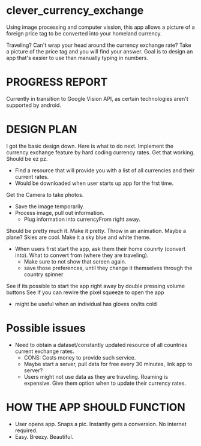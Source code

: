 # clever_currency_exchange
Using image processing and computer vission, this app allows a picture of a foreign price tag to be converted into your homeland currency.


Traveling? Can't wrap your head around the currency exchange rate? Take a picture of the price tag and you will find your answer. Goal is to design an app that's easier to use than manually typing in numbers.


# PROGRESS REPORT
Currently in transition to Google Vision API, as certain technologies aren't supported by android.


# DESIGN PLAN

I got the basic design down. Here is what to do next.
Implement the currency exchange feature by hard coding currency rates. Get that working. Should be ez pz.
  *  Find a resource that will provide you with a list of all currencies and their current rates. 
  * Would be downloaded when user starts up app for the frst time. 

Get the Camera to take photos.
* Save the image temporarily.
* Process image, pull out information.
  * Plug information into currencyFrom right away.

Should be pretty much it. Make it pretty. Throw in an animation. Maybe a plane? Skies are cool. Make it a sky blue and white theme.
* When users first start the app, ask them their home counrty (convert into). What to convert from (where they are traveling).
  * Make sure to not show that screen again.
  * save those preferences, until they change it themselves through the country spinner
  
See if its possible to start the app right away by double pressing volume buttons
See if you can rewire the pixel squeeze to open the app
* might be useful when an individual has gloves on/its cold

  
# Possible issues
* Need to obtain a dataset/constantly updated resource of all countries current exchange rates. 
  * CONS: Costs money to provide such service.
  * Maybe start a server, pull data for free every 30 minutes, link app to server?
   * Users might not use data as they are traveling. Roaming is expensive. Give them option when to update their currency rates.
  
  
# HOW THE APP SHOULD FUNCTION

- User opens app. Snaps a pic. Instantly gets a conversion. No internet required.
- Easy. Breezy. Beautiful.

